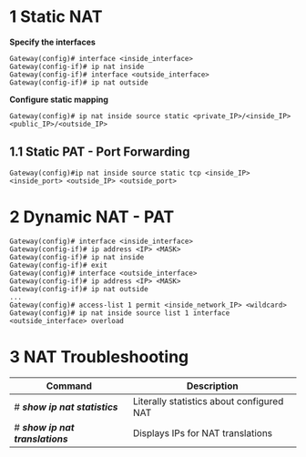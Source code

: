 # 1	Static NAT
**Specify the interfaces**
```
Gateway(config)# interface <inside_interface>
Gateway(config-if)# ip nat inside
Gateway(config-if)# interface <outside_interface>
Gateway(config-if)# ip nat outside
```

**Configure static mapping**
```
Gateway(config)# ip nat inside source static <private_IP>/<inside_IP> <public_IP>/<outside_IP>
```

## 1.1	Static PAT - Port Forwarding
```
Gateway(config)#ip nat inside source static tcp <inside_IP> <inside_port> <outside_IP> <outside_port>
```

# 2	Dynamic NAT - PAT
```
Gateway(config)# interface <inside_interface>
Gateway(config-if)# ip address <IP> <MASK>
Gateway(config-if)# ip nat inside
Gateway(config-if)# exit
Gateway(config)# interface <outside_interface>
Gateway(config-if)# ip address <IP> <MASK>
Gateway(config-if)# ip nat outside
...
Gateway(config)# access-list 1 permit <inside_network_IP> <wildcard>
Gateway(config)# ip nat inside source list 1 interface <outside_interface> overload
```

# 3	NAT Troubleshooting
| Command | Description |
| - | - |
| # ***show ip nat statistics*** | Literally statistics about configured NAT |
| # ***show ip nat translations*** | Displays IPs for NAT translations |
